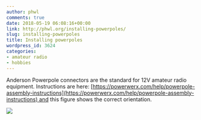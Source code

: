 ```yaml
---
author: phwl
comments: true
date: 2018-05-19 06:08:16+00:00
link: http://phwl.org/installing-powerpoles/
slug: installing-powerpoles
title: Installing powerpoles
wordpress_id: 3624
categories:
- amateur radio
- hobbies
---
```


Anderson Powerpole connectors are the standard for 12V amateur radio equipment. Instructions are here: [https://powerwerx.com/help/powerpole-assembly-instructions](https://powerwerx.com/help/powerpole-assembly-instructions) and this figure shows the correct orientation.

![](https://powerwerx.azureedge.net/asset/image/assembly/PPpairOKN.jpg)
